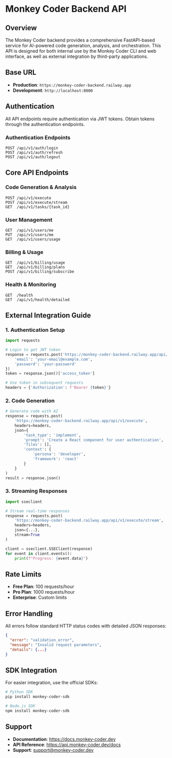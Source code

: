 # Monkey Coder Backend API

## Overview

The Monkey Coder backend provides a comprehensive FastAPI-based service for AI-powered code generation, analysis, and orchestration. This API is designed for both internal use by the Monkey Coder CLI and web interface, as well as external integration by third-party applications.

## Base URL

- **Production**: `https://monkey-coder-backend.railway.app`
- **Development**: `http://localhost:8000`

## Authentication

All API endpoints require authentication via JWT tokens. Obtain tokens through the authentication endpoints.

### Authentication Endpoints

```http
POST /api/v1/auth/login
POST /api/v1/auth/refresh
POST /api/v1/auth/logout
```

## Core API Endpoints

### Code Generation & Analysis

```http
POST /api/v1/execute
POST /api/v1/execute/stream
GET  /api/v1/tasks/{task_id}
```

### User Management

```http
GET  /api/v1/users/me
PUT  /api/v1/users/me
GET  /api/v1/users/usage
```

### Billing & Usage

```http
GET  /api/v1/billing/usage
GET  /api/v1/billing/plans
POST /api/v1/billing/subscribe
```

### Health & Monitoring

```http
GET  /health
GET  /api/v1/health/detailed
```

## External Integration Guide

### 1. Authentication Setup

```python
import requests

# Login to get JWT token
response = requests.post('https://monkey-coder-backend.railway.app/api/v1/auth/login', {
    'email': 'your-email@example.com',
    'password': 'your-password'
})
token = response.json()['access_token']

# Use token in subsequent requests
headers = {'Authorization': f'Bearer {token}'}
```

### 2. Code Generation

```python
# Generate code with AI
response = requests.post(
    'https://monkey-coder-backend.railway.app/api/v1/execute',
    headers=headers,
    json={
        'task_type': 'implement',
        'prompt': 'Create a React component for user authentication',
        'files': [],
        'context': {
            'persona': 'developer',
            'framework': 'react'
        }
    }
)
result = response.json()
```

### 3. Streaming Responses

```python
import sseclient

# Stream real-time responses
response = requests.post(
    'https://monkey-coder-backend.railway.app/api/v1/execute/stream',
    headers=headers,
    json={...},
    stream=True
)

client = sseclient.SSEClient(response)
for event in client.events():
    print(f"Progress: {event.data}")
```

## Rate Limits

- **Free Plan**: 100 requests/hour
- **Pro Plan**: 1000 requests/hour  
- **Enterprise**: Custom limits

## Error Handling

All errors follow standard HTTP status codes with detailed JSON responses:

```json
{
  "error": "validation_error",
  "message": "Invalid request parameters",
  "details": {...}
}
```

## SDK Integration

For easier integration, use the official SDKs:

```bash
# Python SDK
pip install monkey-coder-sdk

# Node.js SDK  
npm install monkey-coder-sdk
```

## Support

- **Documentation**: https://docs.monkey-coder.dev
- **API Reference**: https://api.monkey-coder.dev/docs
- **Support**: support@monkey-coder.dev
